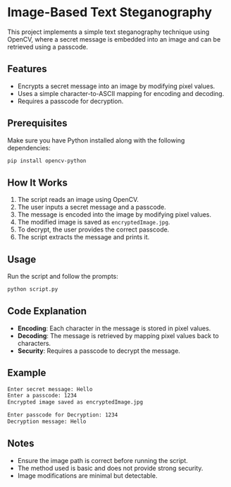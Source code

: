 # Image-Based Text Steganography

This project implements a simple text steganography technique using OpenCV, where a secret message is embedded into an image and can be retrieved using a passcode.

## Features
- Encrypts a secret message into an image by modifying pixel values.
- Uses a simple character-to-ASCII mapping for encoding and decoding.
- Requires a passcode for decryption.

## Prerequisites
Make sure you have Python installed along with the following dependencies:
```sh
pip install opencv-python
```

## How It Works
1. The script reads an image using OpenCV.
2. The user inputs a secret message and a passcode.
3. The message is encoded into the image by modifying pixel values.
4. The modified image is saved as `encryptedImage.jpg`.
5. To decrypt, the user provides the correct passcode.
6. The script extracts the message and prints it.

## Usage
Run the script and follow the prompts:
```sh
python script.py
```

## Code Explanation
- **Encoding**: Each character in the message is stored in pixel values.
- **Decoding**: The message is retrieved by mapping pixel values back to characters.
- **Security**: Requires a passcode to decrypt the message.

## Example
```sh
Enter secret message: Hello
Enter a passcode: 1234
Encrypted image saved as encryptedImage.jpg

Enter passcode for Decryption: 1234
Decryption message: Hello
```

## Notes
- Ensure the image path is correct before running the script.
- The method used is basic and does not provide strong security.
- Image modifications are minimal but detectable.

